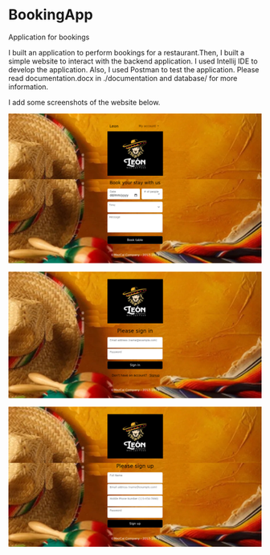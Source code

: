# BookingApp
Application for bookings

I built an application to perform bookings for a restaurant.Then, I built a simple website to interact with the backend application. I used Intellij IDE to develop the application. Also, I used Postman to test the application. Please read documentation.docx in ./documentation and database/ for more information.

I add some screenshots of the website below.

![alt_text](https://github.com/Jorge36/BookingApp/blob/8d8e0b518b29ded11b515dbd8408ebc51ea39a2a/WebSite/images/booking.png)

![alt_text](https://github.com/Jorge36/BookingApp/blob/8d8e0b518b29ded11b515dbd8408ebc51ea39a2a/WebSite/images/index.png)

![alt_text](https://github.com/Jorge36/BookingApp/blob/8d8e0b518b29ded11b515dbd8408ebc51ea39a2a/WebSite/images/signup.png)

